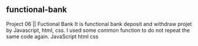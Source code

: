 ## functional-bank
Project 06 || Fuctional Bank
It is functional bank deposit and withdraw projet by Javascript, html, css. I used some common function to do not repeat the same code again.
JavaScript
html
css
